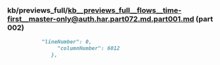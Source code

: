 ### kb/previews_full/kb__previews_full__flows__time-first__master-only@auth.har.part072.md.part001.md (part 002)

```md
           "lineNumber": 0,
                "columnNumber": 6012
              },
        
```

```
